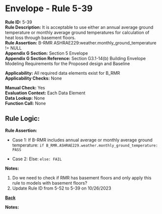 
# Envelope - Rule 5-39  

**Rule ID:** 5-39  
**Rule Description:** It is acceptable to use either an annual average ground temperature or monthly average ground temperatures for calculation of heat loss through basement floors.  
**Rule Assertion:** B-RMR ASHRAE229:weather.monthly_ground_temperature != NULL  
**Appendix G Section:** Section 5 Envelope  
**Appendix G Section Reference:** Section G3.1-14(b) Building Envelope Modeling Requirements for the Proposed design and Baseline  

**Applicability:** All required data elements exist for B_RMR  
**Applicability Checks:**  None  

**Manual Check:** Yes  
**Evaluation Context:** Each Data Element  
**Data Lookup:** None  
**Function Call:** None  

## Rule Logic:  

**Rule Assertion:**  

- Case 1: If B-RMR includes annual average or monthly average ground temperature: `if B_RMR.ASHRAE229.weather.monthly_ground_temperature: PASS`

- Case 2: Else: `else: FAIL`


**Notes:**
1. Do we need to check if RMR has basement floors and only apply this rule to models with basement floors?
2. Update Rule ID from 5-52 to 5-39 on 10/26/2023

**[Back](../_toc.md)**

**Notes:**
